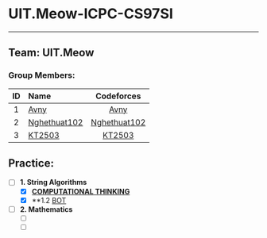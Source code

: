 # UIT.Meow-ICPC-CS97SI
---
## Team: UIT.Meow

### Group Members:
|ID| Name         |Codeforces       |
|:-:|:------------------|:---------:|
| 1	|[Avny](mailto:17520584@gm.uit.edu.vn)	| [Avny](https://codeforces.com/profile/Avny)	|
| 2	|[Nghethuat102](mailto:17520015@gm.uit.edu.vn)	| [Nghethuat102](https://codeforces.com/profile/nghethuat102)	|
| 3	|[KT2503](mailto:18520072@gm.uit.edu.vn)	| [KT2503](https://codeforces.com/profile/I_love_Thuy_Linh)	|

## Practice:

- [ ] **1. String Algorithms**
  - [x] **[COMPUTATIONAL THINKING]()**
  - [x] **1.2 [BOT]()
  
- [ ] **2. Mathematics**
  - [ ] **[]()**
  - [ ] **[]()**
